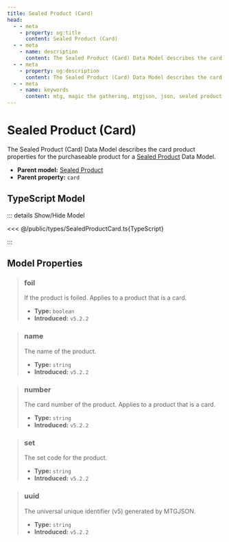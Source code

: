 ```yaml
---
title: Sealed Product (Card)
head:
  - - meta
    - property: og:title
      content: Sealed Product (Card)
  - - meta
    - name: description
      content: The Sealed Product (Card) Data Model describes the card product properties for the purchaseable product of a Set Data Model.
  - - meta
    - property: og:description
      content: The Sealed Product (Card) Data Model describes the card product properties for the purchaseable product of a Set Data Model.
  - - meta
    - name: keywords
      content: mtg, magic the gathering, mtgjson, json, sealed product card
---
```


# Sealed Product (Card)

The Sealed Product (Card) Data Model describes the card product properties for the purchaseable product for a [Sealed Product](/data-models/sealed-product/) Data Model.

- **Parent model:** [Sealed Product](/data-models/sealed-product/)
- **Parent property:** `card`

## TypeScript Model

::: details Show/Hide Model

<<< @/public/types/SealedProductCard.ts{TypeScript}

:::

## Model Properties

> ### foil
>
> If the product is foiled. Applies to a product that is a card.
>
> - **Type:** `boolean`
> - **Introduced:** `v5.2.2`

> ### name
>
> The name of the product.
>
> - **Type:** `string`
> - **Introduced:** `v5.2.2`

> ### number
>
> The card number of the product. Applies to a product that is a card.
>
> - **Type:** `string`
> - **Introduced:** `v5.2.2`

> ### set
>
> The set code for the product.
>
> - **Type:** `string`
> - **Introduced:** `v5.2.2`

> ### uuid
>
> The universal unique identifier (v5) generated by MTGJSON.
>
> - **Type:** `string`
> - **Introduced:** `v5.2.2`
